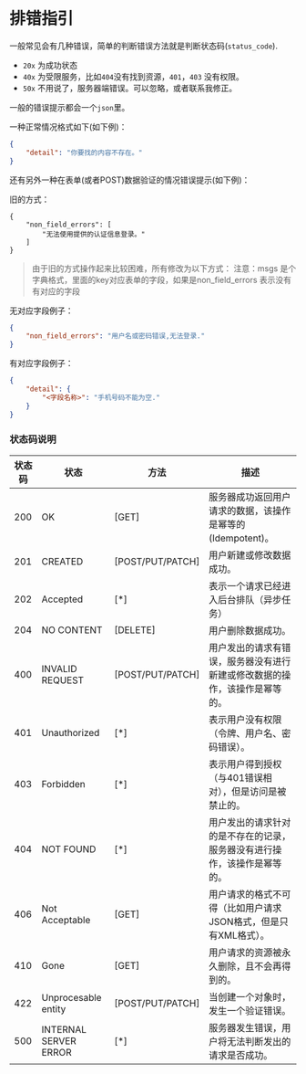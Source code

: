 排错指引
===

一般常见会有几种错误，简单的判断错误方法就是判断状态码(`status_code`).

- `20x` 为成功状态
- `40x` 为受限服务，比如`404`没有找到资源，`401`，`403` 没有权限。
- `50x` 不用说了，服务器端错误。可以忽略，或者联系我修正。

一般的错误提示都会一个`json`里。

一种正常情况格式如下(如下例)：
```json
{
    "detail": "你要找的内容不存在。"
}
```

还有另外一种在表单(或者POST)数据验证的情况错误提示(如下例)：

旧的方式：
```
{
    "non_field_errors": [
        "无法使用提供的认证信息登录。"
    ]
}
```

> 由于旧的方式操作起来比较困难，所有修改为以下方式：
> 注意：msgs 是个字典格式，里面的key对应表单的字段，如果是non_field_errors 表示没有有对应的字段

无对应字段例子：

```json
{
    "non_field_errors": "用户名或密码错误,无法登录."
}
```

有对应字段例子：

```json
{
    "detail": {
        "<字段名称>": "手机号码不能为空."
    }
}
```

### 状态码说明


| 状态码 |状态| 方法 | 描述 |
| -- | -|- |--|
|200 | OK | [GET]| 服务器成功返回用户请求的数据，该操作是幂等的(Idempotent)。|
|201| CREATED| [POST/PUT/PATCH]|用户新建或修改数据成功。|
|202 |Accepted | [*]|表示一个请求已经进入后台排队（异步任务）
|204 |NO CONTENT | [DELETE]|用户删除数据成功。|
|400 |INVALID REQUEST | [POST/PUT/PATCH]|用户发出的请求有错误，服务器没有进行新建或修改数据的操作，该操作是幂等的。|
|401| Unauthorized | [*]|表示用户没有权限（令牌、用户名、密码错误）。|
|403 |Forbidden| [*]| 表示用户得到授权（与401错误相对），但是访问是被禁止的。|
|404 |NOT FOUND | [*]|用户发出的请求针对的是不存在的记录，服务器没有进行操作，该操作是幂等的。|
|406|Not Acceptable| [GET]|用户请求的格式不可得（比如用户请求JSON格式，但是只有XML格式）。|
|410| Gone|[GET]|用户请求的资源被永久删除，且不会再得到的。|
|422| Unprocesable entity| [POST/PUT/PATCH]| 当创建一个对象时，发生一个验证错误。|
|500 |INTERNAL SERVER ERROR | [*]|服务器发生错误，用户将无法判断发出的请求是否成功。|

